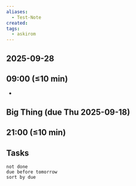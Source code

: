 ```yaml
---
aliases:
  - Test-Note
created:
tags:
  - askirom
---
```

## 2025-09-28
## 09:00 (≤10 min)
- 

## Big Thing (due Thu 2025-09-18)



## 21:00 (≤10 min)



## Tasks
```tasks
not done
due before tomorrow
sort by due
```
